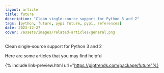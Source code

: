 ```yaml
---
layout: article
title: future
description: "Clean single-source support for Python 3 and 2"
tags: [python, future, pypi future, pypi, references]
date: 2023-12-27
cover: /assets/images/related-articles/general.png
---
```


Clean single-source support for Python 3 and 2

Here are some articles that you may find helpful

{% include link-preview.html url="https://piptrends.com/package/future"%}